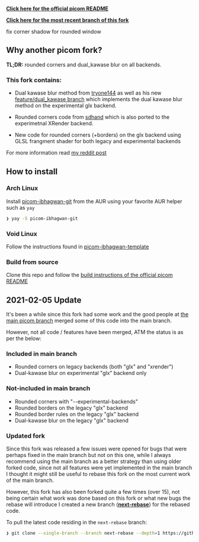 [**Click here for the official picom README**](https://github.com/yshui/picom)

[**Click here for the most recent branch of this fork**](https://github.com/ibhagwan/picom/tree/next-rebase)

fix corner shadow for rounded window

## Why another picom fork?

**TL;DR:** rounded corners and dual_kawase blur on all backends.

### This fork contains:

- Dual kawase blur method from [tryone144](https://github.com/tryone144/compton) as well as his new [feature/dual_kawase branch](https://github.com/tryone144/compton/tree/feature/dual_kawase) which implements the dual kawase blur method on the experimental glx backend.

- Rounded corners code from [sdhand](https://github.com/sdhand/picom) which is also ported to the experimetnal XRender backend.

- New code for rounded corners (+borders) on the glx backend using GLSL frangment shader for both legacy and experimental backends

For more information read [my reddit post](https://www.reddit.com/r/unixporn/comments/fs8trg/oc_comptonpicom_fork_with_both_tryone144s_dual/)

## How to install

### Arch Linux

Install [picom-ibhagwan-git](https://aur.archlinux.org/packages/picom-ibhagwan-git/) from the AUR using your favorite AUR helper such as `yay`
```sh
❯ yay -S picom-ibhagwan-git
```

### Void Linux

Follow the instructions found in [picom-ibhagwan-template](https://github.com/ibhagwan/picom-ibhagwan-template)

### Build from source

Clone this repo and follow the [build instructions of the official picom README](https://github.com/yshui/picom/blob/next/README.md#build)


## 2021-02-05 Update

It's been a while since this fork had some work and the good people at [the main picom branch](https://github.com/yshui/picom) merged some of this code into the main branch.

However, not all code / features have been merged, ATM the status is as per the below:


### Included in main branch

- Rounded corners on legacy backends (both "glx" and "xrender")
- Dual-kawase blur on experimental "glx" backend only

### Not-included in main branch

- Rounded corners with "--experimental-backends"
- Rounded borders on the legacy "glx" backend
- Rounded border rules on the legacy "glx" backend
- Dual-kawase blur on the legacy "glx" backend

### Updated fork

Since this fork was released a few issues were opened for bugs that were perhaps fixed in the main branch but not on this one, while I always recommend using the main branch as a better strategy than using older forked code, since not all features were yet implemented in the main branch I thought it might still be useful to rebase this fork on the most current work of the main branch.

However, this fork has also been forked quite a few times (over 15), not being certain what work was done based on this fork or what new bugs the rebase will introduce I created a new branch ([**next-rebase**](https://github.com/ibhagwan/picom/tree/next-rebase)) for the rebased code.

To pull the latest code residing in the `next-rebase` branch:

```sh
❯ git clone --single-branch --branch next-rebase --depth=1 https://github.com/ibhagwan/picom
```
